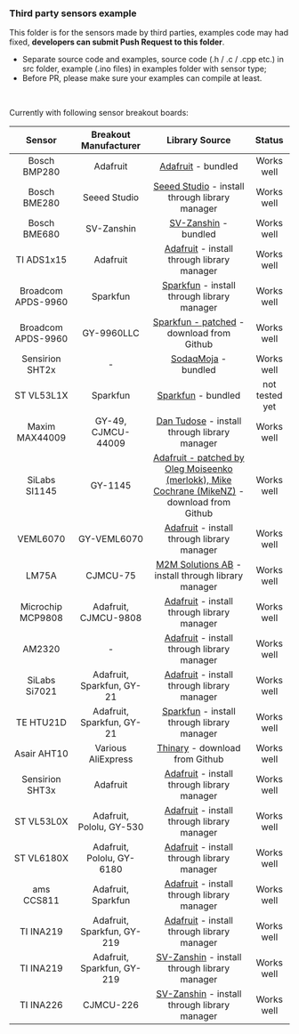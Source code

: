 ### Third party sensors example

This folder is for the sensors made by third parties, examples code may had fixed, **developers can submit Push Request to this folder**.

- Separate source code and examples, source code (.h / .c / .cpp etc.) in src folder, example (.ino files) in examples folder with sensor type;
- Before PR, please make sure your examples can compile at least.

&nbsp;

Currently with following sensor breakout boards:

|       Sensor       |   Breakout Manufacturer    |                                                                       Library Source                                                                        |     Status     |
|:------------------:|:--------------------------:|:-----------------------------------------------------------------------------------------------------------------------------------------------------------:|:--------------:|
|    Bosch BMP280    |          Adafruit          |                                          [Adafruit](https://github.com/adafruit/Adafruit_BMP280_Library) - bundled                                          |   Works well   |
|    Bosch BME280    |        Seeed Studio        |                               [Seeed Studio](https://github.com/Seeed-Studio/Grove_BME280) - install through library manager                                |   Works well   |
|    Bosch BME680    |         SV-Zanshin         |                                                [SV-Zanshin](https://github.com/SV-Zanshin/BME680) - bundled                                                 |   Works well   |
|     TI ADS1x15     |          Adafruit          |                                 [Adafruit](https://github.com/adafruit/Adafruit_ADS1X15) - install through library manager                                  |   Works well   |
| Broadcom APDS-9960 |          Sparkfun          |                         [Sparkfun](https://github.com/sparkfun/APDS-9960_RGB_and_Gesture_Sensor) - install through library manager                          |   Works well   |
| Broadcom APDS-9960 |         GY-9960LLC         |                      [Sparkfun - patched](https://github.com/sparkfun/APDS-9960_RGB_and_Gesture_Sensor/pull/25) - download from Github                      |   Works well   |
|  Sensirion SHT2x   |             -              |                                               [SodaqMoja](https://github.com/SodaqMoja/Sodaq_SHT2x) - bundled                                               |   Works well   |
|     ST VL53L1X     |          Sparkfun          |                                     [Sparkfun](https://github.com/sparkfun/SparkFun_VL53L1X_Arduino_Library) - bundled                                      | not tested yet |
|   Maxim MAX44009   |     GY-49, CJMCU-44009     |                                    [Dan Tudose](https://github.com/dantudose/MAX44009) - install through library manager                                    |   Works well   |
|   SiLabs SI1145    |          GY-1145           | [Adafruit - patched by Oleg Moiseenko (merlokk), Mike Cochrane (MikeNZ)](https://github.com/mikenz/A9_Adafruit_SI1145/tree/CubeCell) - download from Github |   Works well   |
|      VEML6070      |        GY-VEML6070         |                                 [Adafruit](https://github.com/adafruit/Adafruit_VEML6070) - install through library manager                                 |   Works well   |
|       LM75A        |          CJMCU-75          |                              [M2M Solutions AB](https://github.com/m2m-solutions/M2M_LM75A) - install through library manager                               |   Works well   |
| Microchip MCP9808  |    Adafruit, CJMCU-9808    |                             [Adafruit](https://github.com/adafruit/Adafruit_MCP9808_Library) - install through library manager                              |   Works well   |
|       AM2320       |             -              |                                  [Adafruit](https://github.com/adafruit/Adafruit_AM2320) - install through library manager                                  |   Works well   |
|   SiLabs Si7021    | Adafruit, Sparkfun, GY-21  |                                  [Adafruit](https://github.com/adafruit/Adafruit_Si7021) - install through library manager                                  |   Works well   |
|     TE HTU21D      | Adafruit, Sparkfun, GY-21  |                     [Sparkfun](https://github.com/sparkfun/SparkFun_HTU21D_Breakout_Arduino_Library) - install through library manager                      |   Works well   |
|    Asair AHT10     |     Various AliExpress     |                                             [Thinary](https://github.com/Thinary/AHT10) - download from Github                                              |   Works well   |
|  Sensirion SHT3x   |          Adafruit          |                                  [Adafruit](https://github.com/adafruit/Adafruit_SHT31) - install through library manager                                   |   Works well   |
|     ST VL53L0X     |  Adafruit, Pololu, GY-530  |                                 [Adafruit](https://github.com/adafruit/Adafruit_VL53L0X) - install through library manager                                  |   Works well   |
|     ST VL6180X     | Adafruit, Pololu, GY-6180  |                                 [Adafruit](https://github.com/adafruit/Adafruit_VL6180X) - install through library manager                                  |   Works well   |
|     ams CCS811     |     Adafruit, Sparkfun     |                                  [Adafruit](https://github.com/adafruit/Adafruit_CCS811) - install through library manager                                  |   Works well   |
|     TI INA219      | Adafruit, Sparkfun, GY-219 |                                  [Adafruit](https://github.com/adafruit/Adafruit_INA219) - install through library manager                                  |   Works well   |
|     TI INA219      | Adafruit, Sparkfun, GY-219 |                                      [SV-Zanshin](https://github.com/SV-Zanshin/INA) - install through library manager                                      |   Works well   |
|     TI INA226      |         CJMCU-226          |                                      [SV-Zanshin](https://github.com/SV-Zanshin/INA) - install through library manager                                      |   Works well   |
